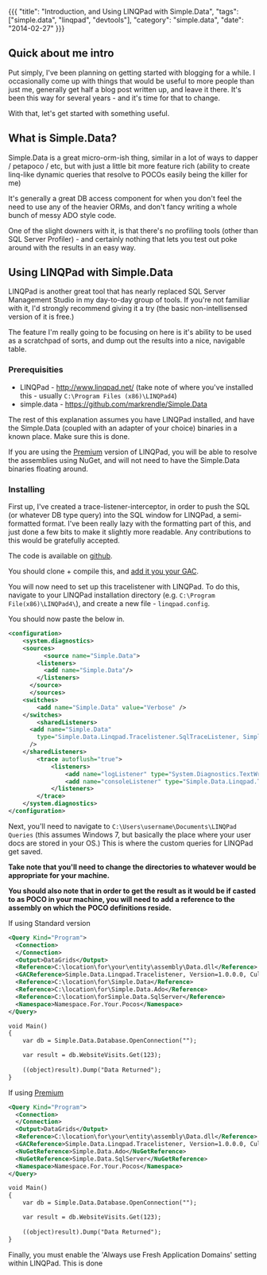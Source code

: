 {{{
  "title": "Introduction, and Using LINQPad with Simple.Data",
  "tags": ["simple.data", "linqpad", "devtools"],
  "category": "simple.data",
  "date": "2014-02-27"
}}}

## Quick about me intro

Put simply, I've been planning on getting started with blogging for a while. I occasionally come up with things that would be useful to more people than just me, generally get half a blog post written up, and leave it there. It's been this way for several years - and it's time for that to change. 

With that, let's get started with something useful.

## What is Simple.Data?

Simple.Data is a great micro-orm-ish thing, similar in a lot of ways to dapper / petapoco / etc, but with just a little bit more feature rich (ability to create linq-like dynamic queries that resolve to POCOs easily being the killer for me)

It's generally a great DB access component for when you don't feel the need to use any of the heavier ORMs, and don't fancy writing a whole bunch of messy ADO style code.

One of the slight downers with it, is that there's no profiling tools (other than SQL Server Profiler) - and certainly nothing that lets you test out poke around with the results in an easy way.

## Using LINQPad with Simple.Data

LINQPad is another great tool that has nearly replaced SQL Server Management Studio in my day-to-day group of tools. If you're not familiar with it, I'd strongly recommend giving it a try (the basic non-intellisensed version of it is free.)

The feature I'm really going to be focusing on here is it's ability to be used as a scratchpad of sorts, and dump out the results into a nice, navigable table. 

### Prerequisities 

* LINQPad - http://www.linqpad.net/ (take note of where you've installed this - usually `C:\Program Files (x86)\LINQPad4`)
* simple.data - https://github.com/markrendle/Simple.Data

The rest of this explanation assumes you have LINQPad installed, and have the Simple.Data (coupled with an adapter of your choice) binaries in a known place. Make sure this is done.

If you are using the [Premium](http://www.linqpad.net/Purchase.aspx) version of LINQPad, you will be able to resolve the assemblies using NuGet, and will not need to have the Simple.Data binaries floating around.

### Installing

First up, I've created a trace-listener-interceptor, in order to push the SQL (or whatever DB type query) into the SQL window for LINQPad, a semi-formatted format. I've been really lazy with the formatting part of this, and just done a few bits to make it slightly more readable. Any contributions to this would be gratefully accepted. 

The code is available on [github](https://github.com/timbooker/Simple.Data.Linqpad.Tracelistener). 

You should clone + compile this, and [add it you your GAC](http://msdn.microsoft.com/en-us/library/dkkx7f79.aspx).

You will now need to set up this tracelistener with LINQPad. To do this, navigate to your LINQPad installation directory (e.g. `C:\Program File(x86)\LINQPad4\`), and create a new file - `linqpad.config`.

You should now paste the below in.

```xml
<configuration>
    <system.diagnostics>
	<sources>
	      <source name="Simple.Data">
        <listeners>
          <add name="Simple.Data"/>
        </listeners>
      </source>
	  </sources>
	<switches>
		<add name="Simple.Data" value="Verbose" />
	</switches>
	    <sharedListeners>
      <add name="Simple.Data"
        type="Simple.Data.Linqpad.Tracelistener.SqlTraceListener, Simple.Data.Linqpad.Tracelistener, Version=1.0.0.0, Culture=neutral, PublicKeyToken=568be0996a7cc8bf"
      />
    </sharedListeners>
    	<trace autoflush="true">
    		<listeners>
    			<add name="logListener" type="System.Diagnostics.TextWriterTraceListener" initializeData="cat.log" />
    			<add name="consoleListener" type="Simple.Data.Linqpad.Tracelistener.SqlTraceListener, Simple.Data.Linqpad.Tracelistener, Version=1.0.0.0, Culture=neutral, PublicKeyToken=568be0996a7cc8bf"/>
    		</listeners>
    	</trace>
    </system.diagnostics>
</configuration>
```


Next, you'll need to navigate to `C:\Users\username\Documents\LINQPad Queries` (this assumes Windows 7, but basically the place where your user docs are stored in your OS.) This is where the custom queries for LINQPad get saved. 

__Take note that you'll need to change the directories to whatever would be appropriate for your machine.__

__You should also note that in order to get the result as it would be if casted to as POCO in your machine, you will need to add a reference to the assembly on which the POCO definitions reside.__

If using Standard version
```xml
<Query Kind="Program">
  <Connection>
  </Connection>
  <Output>DataGrids</Output>
  <Reference>C:\location\for\your\entity\assembly\Data.dll</Reference>
  <GACReference>Simple.Data.Linqpad.Tracelistener, Version=1.0.0.0, Culture=neutral, PublicKeyToken=568be0996a7cc8bf</GACReference>
  <Reference>C:\location\for\Simple.Data</Reference>
  <Reference>C:\location\for\Simple.Data.Ado</Reference>
  <Reference>C:\location\forSimple.Data.SqlServer</Reference>
  <Namespace>Namespace.For.Your.Pocos</Namespace>
</Query>

void Main()
{
 	var db = Simple.Data.Database.OpenConnection("");

	var result = db.WebsiteVisits.Get(123);
	
	((object)result).Dump("Data Returned");
}
```

If using [Premium](http://www.linqpad.net/Purchase.aspx) 
```xml
<Query Kind="Program">
  <Connection>
  </Connection>
  <Output>DataGrids</Output>
  <Reference>C:\location\for\your\entity\assembly\Data.dll</Reference>
  <GACReference>Simple.Data.Linqpad.Tracelistener, Version=1.0.0.0, Culture=neutral, PublicKeyToken=568be0996a7cc8bf</GACReference>
  <NuGetReference>Simple.Data.Ado</NuGetReference>
  <NuGetReference>Simple.Data.SqlServer</NuGetReference>
  <Namespace>Namespace.For.Your.Pocos</Namespace>
</Query>

void Main()
{
 	var db = Simple.Data.Database.OpenConnection("");

	var result = db.WebsiteVisits.Get(123);
	
	((object)result).Dump("Data Returned");
}
```

Finally, you must enable the 'Always use Fresh Application Domains' setting within LINQPad. This is done 